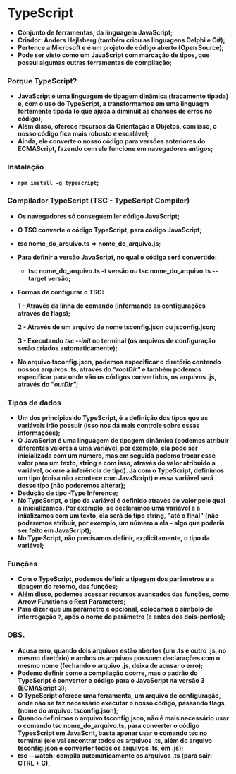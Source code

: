 # TypeScript

- **Conjunto de ferramentas, da linguagem JavaScript;**
- **Criador: Anders Hejlsberg (também criou as linguagens Delphi e C#);**
- **Pertence a Microsoft e é um projeto de código aberto (Open Source);**
- **Pode ser visto como um JavaScript com marcação de tipos, que possui algumas outras ferramentas de compilação;**



### Porque TypeScript?

- **JavaScript é uma linguagem de tipagem dinâmica (fracamente tipada) e, com o uso do TypeScript, a transformamos em uma linguagm fortemente tipada (o que ajuda a diminuit as chances de erros no código);**
- **Além disso, oferece recursos da Orientação a Objetos, com isso, o nosso código fica mais robusto e escalável;**
- **Ainda, ele converte o nosso código para versões anteriores do ECMAScript, fazendo com ele funcione em navegadores antigos;**



### Instalação

- **`npm install -g typescript`;**



### Compilador TypeScript (TSC - TypeScript Compiler)

- **Os navegadores só conseguem ler código JavaScript;**
- **O TSC converte o código TypeScript, para código JavaScript;**

- **tsc nome_do_arquivo.ts => nome_do_arquivo.js;**

- **Para definir a versão JavaScript, no qual o código será convertido:**

  - **tsc nome_do_arquivo.ts -t versão ou tsc nome_do_arquivo.ts --target versão;**

- **Formas de configurar o TSC:**

  **1 - Através da linha de comando (informando as configurações através de flags);**

  **2 - Através de um arquivo de nome tsconfig.json ou jsconfig.json;**

  **3 - Executando _tsc --init_ no terminal (os arquivos de configuração serão criados automaticamente);**

- **No arquivo tsconfig.json, podemos especificar o diretório contendo nossos arquivos .ts, através do _"rootDir"_ e também podemos especificar para onde vão os códigos convertidos, os arquivos .js, através do _"outDir"_;**



### Tipos de dados

- **Um dos princípios do TypeScript, é a definição dos tipos que as variáveis irão possuir (isso nos dá mais controle sobre essas informações);**
- **O JavaScript é uma linguagem de tipagem dinâmica (podemos atribuir diferentes valores a uma variável, por exemplo, ela pode ser inicializada com um número, mas em seguida podemo trocar esse valor para um texto, string e com isso, através do valor atribuído a variável, ocorre a inferência de tipo). Já com o TypeScript, definimos um tipo (coisa não acontece com JavaScript) e essa variável será desse tipo (não poderemos alterar);**
- **Dedução de tipo -Type Inference;**
- **No TypeScript, o tipo da variável é definido através do valor pelo qual a inicializamos. Por exemplo, se declaramos uma variável e a iniializamos com um texto, ela será do tipo string, "até o final" (não poderemos atribuir, por exemplo, um número a ela - algo que poderia ser feito em JavaScript);**
- **No TypeScript, não precisamos definir, explicitamente, o tipo da variável;**



### Funções

- **Com o TypeScript, podemos definir a tipagem dos parâmetros e a tipagem do retorno, das funções;**
- **Além disso, podemos acessar recursos avançados das funções, como Arrow Functions e Rest Parameters;**
- **Para dizer que um parâmetro é opcional, colocamos o símbolo de interrogação `?`, após o nome do parâmetro (e antes dos dois-pontos);**



### OBS.

- **Acusa erro, quando dois arquivos estão abertos (um .ts e outro .js, no mesmo diretório) e ambos os arquivos possuem declarações com o mesmo nome (fechando o arquivo .js, deixa de acusar o erro);**
- **Podemo definir como a compilação ocorre, mas o padrão do TypeScript é converter o código para o JavaScript na versão 3 (ECMAScript 3);**
- **O TypeScript oferece uma ferramenta, um arquivo de configuração, onde não se faz necessário executar o nosso código, passando flags (nome do arquivo: tsconfig.json);**
- **Quando definimos o arquivo tsconfig.json, não é mais necessário usar o comando tsc nome_do_arquivo.ts, para converter o código TypesScript em JavaScrit, basta apenar usar o comando tsc no terminal (ele vai encontrar todos os arquivos .ts, além do arquivo tsconfig.json e converter todos os arquivos .ts, em .js);**
- **tsc --watch: compila automaticamente os arquivos .ts (para sair: CTRL + C);**









